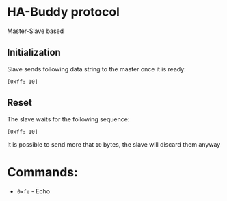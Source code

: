 # HA-Buddy protocol

Master-Slave based

## Initialization

Slave sends following data string to the master once it is ready:

```
[0xff; 10]
```

## Reset

The slave waits for the following sequence:

```
[0xff; 10]
```

It is possible to send more that `10` bytes, the slave will discard them anyway

# Commands:

- `0xfe` - Echo


